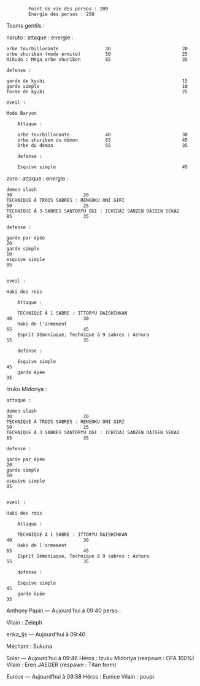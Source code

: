 
            Point de vie des persos : 200
            Energie des persos : 250



Teams gentils :

naruto :
    attaque :                                                    energie :

    orbe tourbillonante                 30                          20
    orbe shuriken (mode ermite)         50                          25
    Rikudo : Méga orbe shuriken         85                          35

    defense :
    
    garde de kyubi                                                  15
    garde simple                                                    10
    forme de kyubi                                                  25

    eveil :

    Mode Baryon 

        Attaque :

        orbe tourbillonante             40                          30
        orbe shuriken du démon          65                          45
        Orbe du démon                   55                          35

        defense :

        Esquive simple                                              45 



zoro :
    attaque :                                                                                energie :

    demon slash                                                            30                          20
    TECHNIQUE À TROIS SABRES : RENGOKU ONI ​​GIRI                            50                          25
    TECHNIQUE À 3 SABRES SANTORYU OGI : ICHIDAI SANZEN DAISEN SEKAI        85                          35

    defense :
    
    garde par épée                                                                                     20
    garde simple                                                                                       10
    esquive simple                                                                                     05


    eveil :

    Haki des rois 

        Attaque :

        TECHNIQUE À 1 SABRE : ITTORYU DAISHINKAN                           40                          30
        Haki de l'armement                                                 65                          45
        Esprit Démoniaque, Technique à 9 sabres : Ashura                   55                          35

        defense :

        Esquive simple                                                                                 45 
        garde épée                                                                                     35



Izuku Midoriya :
        
    attaque : 

    demon slash                                                            30                          20
    TECHNIQUE À TROIS SABRES : RENGOKU ONI ​​GIRI                            50                          25
    TECHNIQUE À 3 SABRES SANTORYU OGI : ICHIDAI SANZEN DAISEN SEKAI        85                          35

    defense :
    
    garde par épée                                                                                     20
    garde simple                                                                                       10
    esquive simple                                                                                     05


    eveil :

    Haki des rois 

        Attaque :

        TECHNIQUE À 1 SABRE : ITTORYU DAISHINKAN                           40                          30
        Haki de l'armement                                                 65                          45
        Esprit Démoniaque, Technique à 9 sabres : Ashura                   55                          35

        defense :

        Esquive simple                                                                                 45 
        garde épée                                                                                     35 
        








Anthony Papin — Aujourd’hui à 09:40
perso :

Vilain : Zeleph

erika_ljs — Aujourd’hui à 09:40

Méchant : Sukuna

Solar — Aujourd’hui à 09:46
Héros : Izuku Midoriya (respawn : OFA 100%) 
Vilain : Eren JAEGER (respawn : Titan form)

Eunice — Aujourd’hui à 09:58
Héros : Eunice
Vilain : poupi 